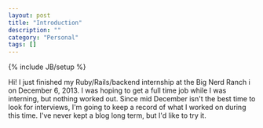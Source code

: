 ```yaml
---
layout: post
title: "Introduction"
description: ""
category: "Personal"
tags: []
---
```

{% include JB/setup %}

Hi!  I just finished my Ruby/Rails/backend internship at the Big Nerd Ranch i
on December 6, 2013. I was hoping to get a full time job while I was interning, but 
nothing worked out.  Since mid December isn't the best time to look for interviews,
I'm going to keep a record of what I worked on during this time. I've never kept a 
blog long term, but I'd like to try it.
